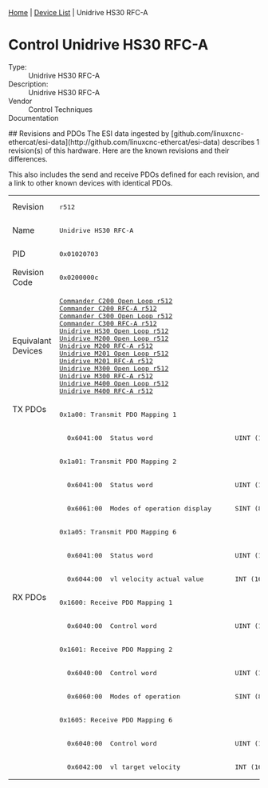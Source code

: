 <div class="nav"><a href="/esi-data">Home</a> | <a href="/esi-data/devices">Device List</a> | Unidrive HS30 RFC-A</div>

#  Control Unidrive HS30 RFC-A

<dl>
  <dt>Type:</dt><dd>Unidrive HS30 RFC-A</dd>
  <dt>Description:</dt><dd>Unidrive HS30 RFC-A</dd>
  <dt>Vendor</dt><dd>Control Techniques</dd>
  <dt>Documentation</dt><dd><a href=""></a></dd>
</dl>
## Revisions and PDOs
The ESI data ingested by [github.com/linuxcnc-ethercat/esi-data](http://github.com/linuxcnc-ethercat/esi-data) describes 1 revision(s) of this hardware.  Here are the known revisions and their differences.

This also includes the send and receive PDOs defined for each revision, and a link to other known devices with identical PDOs.

<table>
<tr >
<td class="first">Revision</td>
<td ><pre>r512</pre></td>
</tr>
<tr >
<td class="first">Name</td>
<td ><pre>Unidrive HS30 RFC-A</pre></td>
</tr>
<tr >
<td class="first">PID</td>
<td ><pre>0x01020703</pre></td>
</tr>
<tr >
<td class="first">Revision Code</td>
<td ><pre>0x0200000c</pre></td>
</tr>
<tr >
<td class="first">Equivalant Devices</td>
<td ><pre><a href="Commander+C200+Open+Loop">Commander C200 Open Loop r512</a><br/><a href="Commander+C200+RFC-A">Commander C200 RFC-A r512</a><br/><a href="Commander+C300+Open+Loop">Commander C300 Open Loop r512</a><br/><a href="Commander+C300+RFC-A">Commander C300 RFC-A r512</a><br/><a href="Unidrive+HS30+Open+Loop">Unidrive HS30 Open Loop r512</a><br/><a href="Unidrive+M200+Open+Loop">Unidrive M200 Open Loop r512</a><br/><a href="Unidrive+M200+RFC-A">Unidrive M200 RFC-A r512</a><br/><a href="Unidrive+M201+Open+Loop">Unidrive M201 Open Loop r512</a><br/><a href="Unidrive+M201+RFC-A">Unidrive M201 RFC-A r512</a><br/><a href="Unidrive+M300+Open+Loop">Unidrive M300 Open Loop r512</a><br/><a href="Unidrive+M300+RFC-A">Unidrive M300 RFC-A r512</a><br/><a href="Unidrive+M400+Open+Loop">Unidrive M400 Open Loop r512</a><br/><a href="Unidrive+M400+RFC-A">Unidrive M400 RFC-A r512</a></pre></td>
</tr>
<tr class="txpdo pdosection">
<td class="first" rowspan=8 valign=top>TX PDOs</td>
<td><pre>0x1a00: Transmit PDO Mapping 1</pre></td>
<td></td>
</tr>
<tr class="txpdo">
<td ><pre>  0x6041:00  Status word                     UINT (16 bits)</pre></td>
</tr>
<tr class="txpdo pdosection">
<td ><pre>0x1a01: Transmit PDO Mapping 2</pre></td>
</tr>
<tr class="txpdo">
<td ><pre>  0x6041:00  Status word                     UINT (16 bits)</pre></td>
</tr>
<tr class="txpdo">
<td ><pre>  0x6061:00  Modes of operation display      SINT (8 bits)</pre></td>
</tr>
<tr class="txpdo pdosection">
<td ><pre>0x1a05: Transmit PDO Mapping 6</pre></td>
</tr>
<tr class="txpdo">
<td ><pre>  0x6041:00  Status word                     UINT (16 bits)</pre></td>
</tr>
<tr class="txpdo">
<td ><pre>  0x6044:00  vl velocity actual value        INT (16 bits)</pre></td>
</tr>
<tr class="rxpdo pdosection">
<td class="first" rowspan=8 valign=top>RX PDOs</td>
<td><pre>0x1600: Receive PDO Mapping 1</pre></td>
<td></td>
</tr>
<tr class="rxpdo">
<td ><pre>  0x6040:00  Control word                    UINT (16 bits)</pre></td>
</tr>
<tr class="rxpdo pdosection">
<td ><pre>0x1601: Receive PDO Mapping 2</pre></td>
</tr>
<tr class="rxpdo">
<td ><pre>  0x6040:00  Control word                    UINT (16 bits)</pre></td>
</tr>
<tr class="rxpdo">
<td ><pre>  0x6060:00  Modes of operation              SINT (8 bits)</pre></td>
</tr>
<tr class="rxpdo pdosection">
<td ><pre>0x1605: Receive PDO Mapping 6</pre></td>
</tr>
<tr class="rxpdo">
<td ><pre>  0x6040:00  Control word                    UINT (16 bits)</pre></td>
</tr>
<tr class="rxpdo">
<td ><pre>  0x6042:00  vl target velocity              INT (16 bits)</pre></td>
</tr>
</table>
